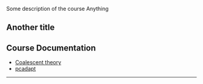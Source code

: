 

Some description of the course
Anything
## Another title



## Course Documentation

* [Coalescent theory](./pages/coalescent.md)
* [pcadapt](./pages/PCadapt.md)


---
